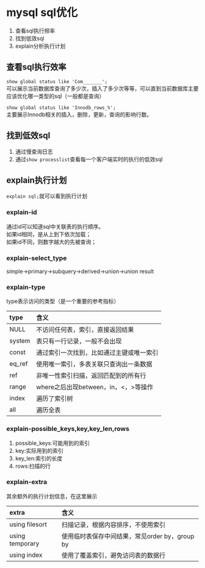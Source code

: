 # mysql sql优化
1. 查看sql执行频率
2. 找到低效sql
3. explain分析执行计划

## 查看sql执行效率
`show global status like 'Com_______';`  
可以展示当前数据库查询了多少次，插入了多少次等等，可以直到当前数据库主要应该优化哪一类型的sql（一般都是查询）  

`show global status like 'Innodb_rows_%';`  
主要展示Innodb相关的插入，删除，更新，查询的影响行数。  

## 找到低效sql
1. 通过慢查询日志
2. 通过`show processlist`查看每一个客户端实时的执行的低效sql  

## explain执行计划
`explain sql;`就可以看到执行计划  

### explain-id
通过id可以知道sql中关联表的执行顺序。  
如果id相同，是从上到下依次加载；  
如果id不同，则数字越大的先被查询；  

### explain-select_type
simple->primary->subquery->derived->union->union result  

### explain-type
type表示访问的类型（是一个重要的参考指标）  

|type|含义|
|:---|:---|
|NULL|不访问任何表，索引，直接返回结果|
|system|表只有一行记录，一般不会出现|
|const|通过索引一次找到，比如通过主键或唯一索引|
|eq_ref|使用唯一索引，多表关联只查询出一条数据|
|ref|非唯一性索引扫描，返回匹配到的所有行|
|range|where之后出现between，in，<，>等操作|
|index|遍历了索引树|
|all|遍历全表|

### explain-possible_keys,key,key_len,rows
1. possible_keys:可能用到的索引
2. key:实际用到的索引
3. key_len:索引的长度
4. rows:扫描的行

### explain-extra
其余额外的执行计划信息，在这里展示  

|extra|含义|
|:---|:---|
|using filesort|扫描记录，根据内容排序，不使用索引|
|using temporary|使用临时表保存中间结果，常见order by，group by|
|using index|使用了覆盖索引，避免访问表的数据行|
